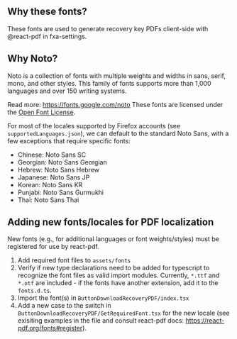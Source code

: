 ## Why these fonts?

These fonts are used to generate recovery key PDFs client-side with @react-pdf in fxa-settings.

## Why Noto?

Noto is a collection of fonts with multiple weights and widths in sans, serif, mono, and other styles. This family of fonts supports more than 1,000 languages and over 150 writing systems.

Read more: https://fonts.google.com/noto
These fonts are licensed under the [Open Font License](https://scripts.sil.org/cms/scripts/page.php?site_id=nrsi&id=OFL).

For most of the locales supported by Firefox accounts (see `supportedLanguages.json`), we can default to the standard Noto Sans, with a few exceptions that require specific fonts:

- Chinese: Noto Sans SC
- Georgian: Noto Sans Georgian
- Hebrew: Noto Sans Hebrew
- Japanese: Noto Sans JP
- Korean: Noto Sans KR
- Punjabi: Noto Sans Gurmukhi
- Thai: Noto Sans Thai

## Adding new fonts/locales for PDF localization

New fonts (e.g., for additional languages or font weights/styles) must be registered for use by react-pdf.

1. Add required font files to `assets/fonts`
2. Verify if new type declarations need to be added for typescript to recognize the font files as valid import modules. Currently, `*.ttf` and `*.otf` are included - if the fonts have another extension, add it to the `fonts.d.ts`.
3. Import the font(s) in `ButtonDownloadRecoveryPDF/index.tsx`
4. Add a new case to the switch in `ButtonDownloadRecoveryPDF/GetRequiredFont.tsx` for the new locale (see exisiting examples in the file and consult react-pdf docs: https://react-pdf.org/fonts#register).
